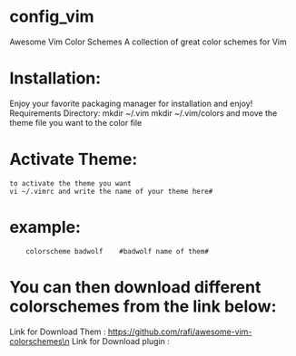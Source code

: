
# config_vim

Awesome Vim Color Schemes
A collection of great color schemes for Vim

# Installation:
   Enjoy your favorite packaging manager for installation and enjoy!
   Requirements Directory:
       mkdir  ~/.vim
       mkdir ~/.vim/colors
       and move the theme file you want to the color file

# Activate Theme:
    to activate the theme you want
    vi ~/.vimrc and write the name of your theme here#
#    example:
        colorscheme badwolf    #badwolf name of them#
# You can then download different colorschemes from the link below:
  Link for Download Them : https://github.com/rafi/awesome-vim-colorschemes\n
  Link for Download plugin : 
  



